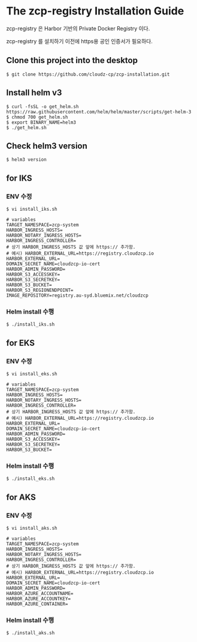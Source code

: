 # The zcp-registry Installation Guide

zcp-registry 은 Harbor 기반의 Private Docker Registry 이다.

zcp-registry 를 설치하기 이전에 https용 공인 인증서가 필요하다.

## Clone this project into the desktop
```
$ git clone https://github.com/cloudz-cp/zcp-installation.git
```

## Install helm v3
```
$ curl -fsSL -o get_helm.sh https://raw.githubusercontent.com/helm/helm/master/scripts/get-helm-3
$ chmod 700 get_helm.sh
$ export BINARY_NAME=helm3
$ ./get_helm.sh
```

## Check helm3 version
```
$ helm3 version
```

## for IKS

### ENV 수정

```
$ vi install_iks.sh
```

```
# variables
TARGET_NAMESPACE=zcp-system
HARBOR_INGRESS_HOSTS=
HARBOR_NOTARY_INGRESS_HOSTS=
HARBOR_INGRESS_CONTROLLER=
# 상기 HARBOR_INGRESS_HOSTS 값 앞에 https:// 추가함.
# 예시) HARBOR_EXTERNAL_URL=https://registry.cloudzcp.io
HARBOR_EXTERNAL_URL=
DOMAIN_SECRET_NAME=cloudzcp-io-cert
HARBOR_ADMIN_PASSWORD=
HARBOR_S3_ACCESSKEY=
HARBOR_S3_SECRETKEY=
HARBOR_S3_BUCKET=
HARBOR_S3_REGIONENDPOINT=
IMAGE_REPOSITORY=registry.au-syd.bluemix.net/cloudzcp

```

### Helm install 수행

```
$ ./install_iks.sh
```

## for EKS

### ENV 수정

```
$ vi install_eks.sh
```

```
# variables
TARGET_NAMESPACE=zcp-system
HARBOR_INGRESS_HOSTS=
HARBOR_NOTARY_INGRESS_HOSTS=
HARBOR_INGRESS_CONTROLLER=
# 상기 HARBOR_INGRESS_HOSTS 값 앞에 https:// 추가함.
# 예시) HARBOR_EXTERNAL_URL=https://registry.cloudzcp.io
HARBOR_EXTERNAL_URL=
DOMAIN_SECRET_NAME=cloudzcp-io-cert
HARBOR_ADMIN_PASSWORD=
HARBOR_S3_ACCESSKEY=
HARBOR_S3_SECRETKEY=
HARBOR_S3_BUCKET=

```

### Helm install 수행

```
$ ./install_eks.sh
```

## for AKS

### ENV 수정

```
$ vi install_aks.sh
```

```
# variables
TARGET_NAMESPACE=zcp-system
HARBOR_INGRESS_HOSTS=
HARBOR_NOTARY_INGRESS_HOSTS=
HARBOR_INGRESS_CONTROLLER=
# 상기 HARBOR_INGRESS_HOSTS 값 앞에 https:// 추가함.
# 예시) HARBOR_EXTERNAL_URL=https://registry.cloudzcp.io
HARBOR_EXTERNAL_URL=
DOMAIN_SECRET_NAME=cloudzcp-io-cert
HARBOR_ADMIN_PASSWORD=
HARBOR_AZURE_ACCOUNTNAME=
HARBOR_AZURE_ACCOUNTKEY=
HARBOR_AZURE_CONTAINER=

```

### Helm install 수행

```
$ ./install_aks.sh
```
